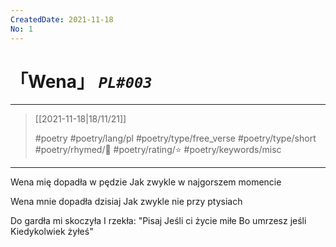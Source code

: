 ```yaml
---
CreatedDate: 2021-11-18
No: 1
---
```

# 「Wena」 *`PL#003`*

---

>  [[2021-11-18|18/11/21]]
> 
> #poetry 
> #poetry/lang/pl 
> #poetry/type/free_verse #poetry/type/short 
> #poetry/rhymed/🔴
> #poetry/rating/⭐ 
> #poetry/keywords/misc 

---

Wena mię dopadła w pędzie
   Jak zwykle w najgorszem momencie

Wena mnie dopadła dzisiaj
   Jak zwykle nie przy ptysiach

Do gardła mi skoczyła
I rzekła: "Pisaj
   Jeśli ci życie miłe
   Bo umrzesz jeśli
   Kiedykolwiek żyłeś"
